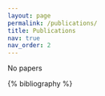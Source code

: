 ```yaml
---
layout: page
permalink: /publications/
title: Publications
nav: true
nav_order: 2
---
```


No papers

 <!-- _pages/publications.md -->
 <div class="publications">

 {% bibliography %} 

 </div>
